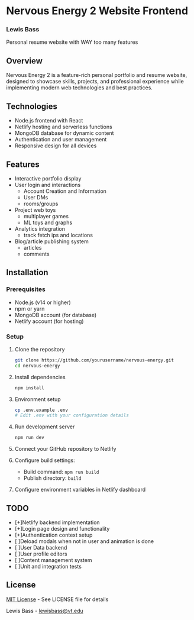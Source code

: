 # Nervous Energy 2 Website Frontend

### Lewis Bass
Personal resume website with WAY too many features

## Overview
Nervous Energy 2 is a feature-rich personal portfolio and resume website, designed to showcase skills, projects, and professional experience while implementing modern web technologies and best practices.

## Technologies
- Node.js frontend with React
- Netlify hosting and serverless functions
- MongoDB database for dynamic content
- Authentication and user management
- Responsive design for all devices

## Features
- Interactive portfolio display
- User login and interactions
  - Account Creation and Information
  - User DMs
  - rooms/groups
- Project web toys
  - multiplayer games
  - ML toys and graphs
- Analytics integration
  - track fetch ips and locations
- Blog/article publishing system
  - articles
  - comments

## Installation

### Prerequisites
- Node.js (v14 or higher)
- npm or yarn
- MongoDB account (for database)
- Netlify account (for hosting)

### Setup
1. Clone the repository
   ```bash
   git clone https://github.com/yourusername/nervous-energy.git
   cd nervous-energy
   ```

2. Install dependencies
   ```bash
   npm install
   ```

3. Environment setup
   ```bash
   cp .env.example .env
   # Edit .env with your configuration details
   ```

4. Run development server
   ```bash
   npm run dev
   ```



1. Connect your GitHub repository to Netlify
2. Configure build settings:
   - Build command: `npm run build`
   - Publish directory: `build`
3. Configure environment variables in Netlify dashboard

## TODO
- [+]Netlify backend implementation
- [+]Login page design and functionality
- [+]Authentication context setup
- [ ]Deload modals when not in user and animation is done
- [ ]User Data backend
- [ ]User profile editors
- [ ]Content management system
- [ ]Unit and integration tests

## License
[MIT License](LICENSE) - See LICENSE file for details

Lewis Bass - [lewisbass@vt.edu](mailto:lewisbass@vt.edu)
